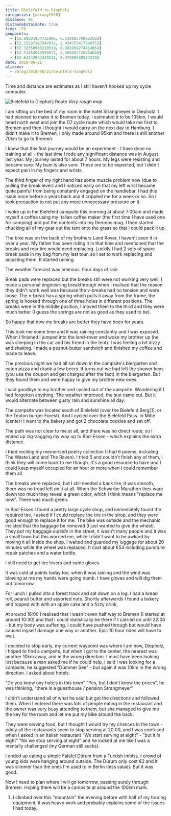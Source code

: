 ```yaml
---
title: Bielefeld to Diepholz
categories: [norway2018]
distance: 95
distanceEstaimate: true
time: ~7h
geopoints: 
  - [52.00601934721806, 8.530883789062502]
  - [52.15287187547031, 8.434753417968752]
  - [52.32358963210519, 8.342056274414064]
  - [52.51454943590012, 8.368492126464846]
  - [52.61242954349211, 8.37089538574219]
date: 2018-06-21
aliases:
  - /blog/2018/06/21/beiefeld-diepholz
---
```


Time and distance are estimates as I still haven't hooked up my cycle
computer.

![Bielefeld to Diepholz Route](/images/norway/2018-06-21-map.png)
*Very rough map*

I am sitting on the bed of my room in the hotel Strangmeyer in
Diepholz. I had planned to make it to Bremen today. I estimated it to be
135km, I would head north west and join the D7 cycle route which would take me
first to Bremen and then I thought I would carry on the next day to Hamburg. I
didn't make it to Bremen, I only made around 95km and there is still another
70km to go to Bremen.

I knew that this first journey would be an experiment - I have done no
training at all - the last time I rode any significant distance was in
August last year. My journey lasted for about 7 hours. My legs were resisting
and became sore. My bum is also sore. These are to be expected, but I didn't
expect pain in my fingers and wrists.

The third finger of my right hand has some muscle problem now (due to pulling
the break lever) and I noticed early on that my left wrist became quite
painful from being constantly engaged on the handlebar. I had this issue once
before a years back and it crippled me for a week or so. So I took precaution
to not put any more unnecessary pressure on it.

I woke up in the Bielefeld campsite this morning at about 7:00am and made
myself a coffee using my Italian coffee maker (the first time I have used one
for camping) and put the contents into my thermos mug. I then started chucking
all of my gear out the tent onto the grass so that I could pack it up.

The bike was on the back of my brothers Land Rover, I haven't seen it in over a
year. My father has been riding it in that time and mentioned that the breaks and
rear tire would need replacing. Luckily I had 2 sets of spare break pads in my
bag from my last tour, so I set to work replacing and adjusting them. It
started raining.

The weather forecast was ominous. Four days of rain.

Break pads were replaced but the breaks still were not working very well, I
made a personal engineering breakthrough when I realised that the reason they
didn't work well was because the v-breaks had no tension and were
loose. The v-break has a spring which pulls it away from the frame, the spring
is hooked through one of three holes in different positions. The breaks were
in the middle position, I moved them to the third and they were much better (I
guess the springs are not as good as they used to be).

So happy that now my breaks are better they have been for years.

This took me some time and it was raining constantly and I was exposed. When I
finished I jumped into the land-rover and woke my brother up (he was sleeping
in the car and his friend in the tent). I was feeling a bit dizzy and shaking.
I made a peanut-butter sandwich and finished my coffee and made to leave.

The previous night we had all sat down in the campsite's biergarten and eaten
pizza and drank a few beers. It turns out we had left the shower keys (you
use the coupon and get charged after the fact) in the biergarten. But they
found them and were happy to give my brother new ones.

I said goodbye to my brother and cycled out of the campsite. Wondering if I
had forgotten anything. The weather improved, the sun came out. But it would
alternate between gusty rain and sunshine all day.

The campsite was located south of Bielefeld (over the Bielefeld Berg[1], or the
Teuton burger Forest). And I cycled over the Bielefeld Pass. In Mitte
(center) I went to the bakery and got 2 chocolate cookies and set off.

The path was not clear to me at all, and there was no direct route, so I ended
up zig-zagging my way up to Bad-Essen - which explains the extra
distance.

I tried reciting my memorised poetry collection (I had 6 poems, including The
Waste Land and The Raven). I tried 5 and couldn't finish any of them, I think
they will come back to me though. It's a good resource to have and I could
keep myself occupied for an hour or more when I could remember them all.

The breaks were replaced, but I still needed a back tire, it was smooth, there
was no tread left on it at all. When the Schwarbe Marathon tires ware down too
much they reveal a green color, which I think means "replace me now". There
was much green.

In Bad-Essen I found a pretty large cycle shop, and immediately found the
required tire. I asked if I could replace the tire in the shop, and they were
good enough to replace it for me. The bike was outside and the mechanic
insisted that the baggage be removed (I just wanted to give the wheel). They
put my baggage _outside_ in the street, it wasn't many people and it was a
small town but this worried me, while I didn't want to be awkard by moving it
all inside the shop. I waited and guarded my luggage for about 20 minutes
while the wheel was replaced. It cost about €54 including puncture repair
patches and a water bottle.

I still need to get tire levers and some gloves.

It was cold at points today too, when it was raining and the wind was blowing
at me my hands were going numb. I have gloves and will dig them out tomorrow.

For lunch I pulled into a forest track and sat down on a log. I had a
bread roll, peanut butter and assorted nuts. Shortly afterwards I found a
bakery and topped with with an apple cake and a fizzy drink,

At around 16:00 I realised that I wasn't even half way to Bremen (I started at
around 10:30) and that I could realistically be there if I carried on until
22:00 - but my body was suffering, I could have pushed through but would have
caused myself damage one way or another. Epic 10 hour rides will have to wait.

I decided to stop early, my current waypoint was where I am now, Diepholz, I
hoped to find a campsite, but when I got to the center, the nearest was
another 10km away, and in the wrong direction. I must have been looking lost
because a man asked me if he could help, I said I was looking for a campsite,
he suggested "Dümmer See" - but again it was 10km in the wrong direction. I
asked about hotels.

"Do you know any hotels in this town"
"Yes, but I don't know the prices", he was thinking, "there is a guesthouse /
pension Strangmeyer"

I didn't understand all of what he said but got the directions and followed
them. When I entered there was lots of people eating in the restaurant and the
owner was very busy attending to them, but she managed to give me the key for
the room and let me put my bike around the back.

They were serving food, but I thought I would try my chances in the town -
oddly all the restaurants seem to stop serving at 20:00, and I was confused
when I asked in an Italian restaurant "We start serving at eight" - "but it
_is_ eight" "No we stop serving at eight" and he looked at me like I was a
mentally challenged (my German still sucks).

I ended up eating a simple Falafel Dürum from a Turkish Imbiss. I crowd of
young kids were hanging around outside. The Dürum only cost €2 and it was
slimmer than the ones I'm used to in Berlin (less salad). But it was good.

Now I need to plan where I will go tomorrow, passing surely through Bremen.
Hoping there will be a campsite at around the 100km mark.

1. I climbed over this "mountain" the evening before with half of my touring
equipment, it was heavy work and probably explains some of the issues I had
today.

